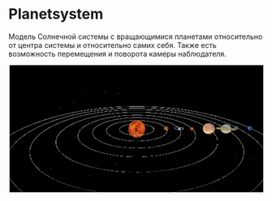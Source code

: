 # Planetsystem
Модель Солнечной системы с вращающимися планетами относительно от центра системы и относительно самих себя. Также есть возможность перемещения и поворота камеры наблюдателя.
<p align="center">
 <img width="500px" src="test.jpg" alt="qr"/>
</p>
